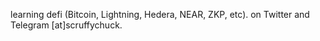 learning defi (Bitcoin, Lightning, Hedera, NEAR, ZKP, etc).
on Twitter and Telegram [at]scruffychuck.

